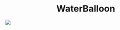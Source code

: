 <center><h1>WaterBalloon</h1></center>



<img src="https://github.com/user-attachments/assets/2e17c8fd-a5f7-4e5d-9b05-02631df7c94c">
